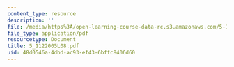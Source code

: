 ```yaml
---
content_type: resource
description: ''
file: /media/https%3A/open-learning-course-data-rc.s3.amazonaws.com/5-112-principles-of-chemical-science-fall-2005/48d0546a4dbdac93ef436bffc8406d60_5_1122005L08.pdf
file_type: application/pdf
resourcetype: Document
title: 5_1122005L08.pdf
uid: 48d0546a-4dbd-ac93-ef43-6bffc8406d60
---
```

